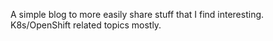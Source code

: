 A simple blog to more easily share stuff that I find interesting. K8s/OpenShift related topics mostly.